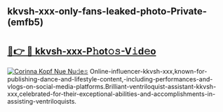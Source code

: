 ## kkvsh-xxx-only-fans​-leaked-photo​-Private-(emfb5)


# <h2><a href="https://mediaupload.pro?title=kkvsh-xxx&ref=git">🔗👉 🔴 kkvsh-xxx-P𝚑ot𝚘𝚜-V𝚒d𝚎o</a></h2>

[![Corinna Kopf Nue Nu𝚍e𝚜](https://i.imgur.com/0qMVB7G.gif)](https://mediaupload.pro?title=kkvsh-xxx&ref=git)
Online-influencer-kkvsh-xxx,known-for-publishing-dance-and-lifestyle-content,-including-performances-and-vlogs-on-social-media-platforms.Brilliant-ventriloquist-assistant-kkvsh-xxx,celebrated-for-their-exceptional-abilities-and-accomplishments-in-assisting-ventriloquists.  